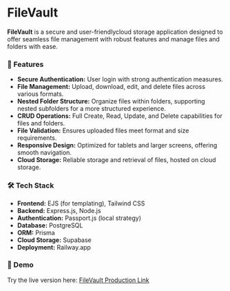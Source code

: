 <h1>FileVault</h1>
<p><strong>FileVault</strong> is a secure and user-friendlycloud storage application designed to offer seamless file management with robust features and manage files and folders with ease. </p>

<h3>🌟 Features</h3>
<ul>
  <li><strong>Secure Authentication:</strong> User login with strong authentication measures.</li>
  <li><strong>File Management:</strong> Upload, download, edit, and delete files across various formats.</li>
  <li><strong>Nested Folder Structure:</strong> Organize files within folders, supporting nested subfolders for a more structured experience.</li>
  <li><strong>CRUD Operations:</strong> Full Create, Read, Update, and Delete capabilities for files and folders.</li>
  <li><strong>File Validation:</strong> Ensures uploaded files meet format and size requirements.</li>
  <li><strong>Responsive Design:</strong> Optimized for tablets and larger screens, offering smooth navigation.</li>
  <li><strong>Cloud Storage:</strong> Reliable storage and retrieval of files, hosted on cloud storage.</li>
</ul>

<h3>🛠 Tech Stack</h3>
<ul>
  <li><strong>Frontend:</strong> EJS (for templating), Tailwind CSS</li>
  <li><strong>Backend:</strong> Express.js, Node.js</li>
  <li><strong>Authentication:</strong> Passport.js (local strategy)</li>
  <li><strong>Database:</strong> PostgreSQL</li>
  <li><strong>ORM:</strong> Prisma</li>
  <li><strong>Cloud Storage:</strong> Supabase</li>
  <li><strong>Deployment:</strong> Railway.app</li>
</ul>

<h3>🔗 Demo</h3>
<p>Try the live version here: <a href="http://filevault2-production.up.railway.app">FileVault Production Link</a></p>
